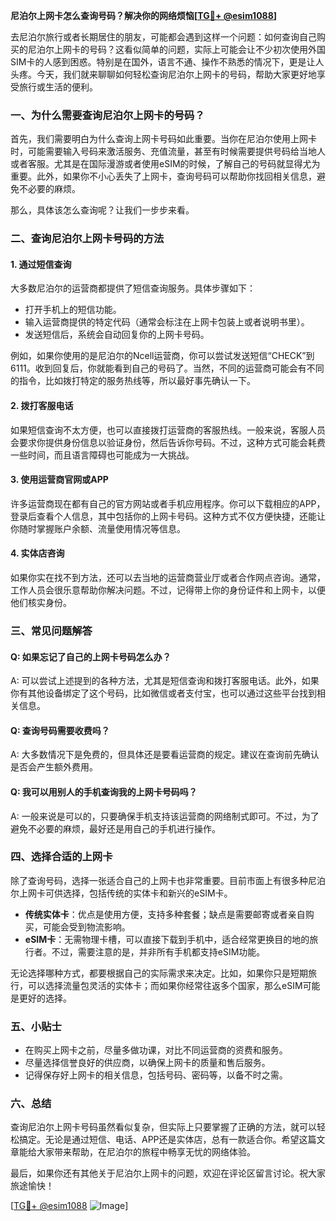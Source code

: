 **尼泊尔上网卡怎么查询号码？解决你的网络烦恼[[TG💪+ @esim1088](https://t.me/s/esim1088)]**

去尼泊尔旅行或者长期居住的朋友，可能都会遇到这样一个问题：如何查询自己购买的尼泊尔上网卡的号码？这看似简单的问题，实际上可能会让不少初次使用外国SIM卡的人感到困惑。特别是在国外，语言不通、操作不熟悉的情况下，更是让人头疼。今天，我们就来聊聊如何轻松查询尼泊尔上网卡的号码，帮助大家更好地享受旅行或生活的便利。

### 一、为什么需要查询尼泊尔上网卡的号码？

首先，我们需要明白为什么查询上网卡号码如此重要。当你在尼泊尔使用上网卡时，可能需要输入号码来激活服务、充值流量，甚至有时候需要提供号码给当地人或者客服。尤其是在国际漫游或者使用eSIM的时候，了解自己的号码就显得尤为重要。此外，如果你不小心丢失了上网卡，查询号码可以帮助你找回相关信息，避免不必要的麻烦。

那么，具体该怎么查询呢？让我们一步步来看。

### 二、查询尼泊尔上网卡号码的方法

#### 1. 通过短信查询

大多数尼泊尔的运营商都提供了短信查询服务。具体步骤如下：

- 打开手机上的短信功能。
- 输入运营商提供的特定代码（通常会标注在上网卡包装上或者说明书里）。
- 发送短信后，系统会自动回复你的上网卡号码。

例如，如果你使用的是尼泊尔的Ncell运营商，你可以尝试发送短信“CHECK”到6111。收到回复后，你就能看到自己的号码了。当然，不同的运营商可能会有不同的指令，比如拨打特定的服务热线等，所以最好事先确认一下。

#### 2. 拨打客服电话

如果短信查询不太方便，也可以直接拨打运营商的客服热线。一般来说，客服人员会要求你提供身份信息以验证身份，然后告诉你号码。不过，这种方式可能会耗费一些时间，而且语言障碍也可能成为一大挑战。

#### 3. 使用运营商官网或APP

许多运营商现在都有自己的官方网站或者手机应用程序。你可以下载相应的APP，登录后查看个人信息，其中包括你的上网卡号码。这种方式不仅方便快捷，还能让你随时掌握账户余额、流量使用情况等信息。

#### 4. 实体店咨询

如果你实在找不到方法，还可以去当地的运营商营业厅或者合作网点咨询。通常，工作人员会很乐意帮助你解决问题。不过，记得带上你的身份证件和上网卡，以便他们核实身份。

### 三、常见问题解答

#### Q: 如果忘记了自己的上网卡号码怎么办？
A: 可以尝试上述提到的各种方法，尤其是短信查询和拨打客服电话。此外，如果你有其他设备绑定了这个号码，比如微信或者支付宝，也可以通过这些平台找到相关信息。

#### Q: 查询号码需要收费吗？
A: 大多数情况下是免费的，但具体还是要看运营商的规定。建议在查询前先确认是否会产生额外费用。

#### Q: 我可以用别人的手机查询我的上网卡号码吗？
A: 一般来说是可以的，只要确保手机支持该运营商的网络制式即可。不过，为了避免不必要的麻烦，最好还是用自己的手机进行操作。

### 四、选择合适的上网卡

除了查询号码，选择一张适合自己的上网卡也非常重要。目前市面上有很多种尼泊尔上网卡可供选择，包括传统的实体卡和新兴的eSIM卡。

- **传统实体卡**：优点是使用方便，支持多种套餐；缺点是需要邮寄或者亲自购买，可能会受到物流影响。
- **eSIM卡**：无需物理卡槽，可以直接下载到手机中，适合经常更换目的地的旅行者。不过，需要注意的是，并非所有手机都支持eSIM功能。

无论选择哪种方式，都要根据自己的实际需求来决定。比如，如果你只是短期旅行，可以选择流量包灵活的实体卡；而如果你经常往返多个国家，那么eSIM可能是更好的选择。

### 五、小贴士

- 在购买上网卡之前，尽量多做功课，对比不同运营商的资费和服务。
- 尽量选择信誉良好的供应商，以确保上网卡的质量和售后服务。
- 记得保存好上网卡的相关信息，包括号码、密码等，以备不时之需。

### 六、总结

查询尼泊尔上网卡号码虽然看似复杂，但实际上只要掌握了正确的方法，就可以轻松搞定。无论是通过短信、电话、APP还是实体店，总有一款适合你。希望这篇文章能给大家带来帮助，在尼泊尔的旅程中畅享无忧的网络体验。

最后，如果你还有其他关于尼泊尔上网卡的问题，欢迎在评论区留言讨论。祝大家旅途愉快！

[[TG💪+ @esim1088](https://t.me/s/esim1088) ![Image](https://i.postimg.cc/4NQfJmqS/Snipaste-2025-05-13-00-14-12.png)]